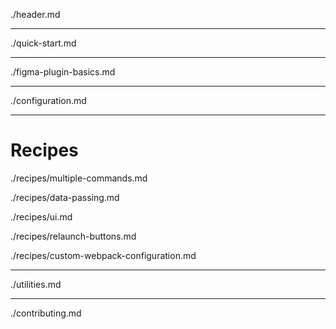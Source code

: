 ./header.md

---

./quick-start.md

---

./figma-plugin-basics.md

---

./configuration.md

---

# Recipes

./recipes/multiple-commands.md

./recipes/data-passing.md

./recipes/ui.md

./recipes/relaunch-buttons.md

./recipes/custom-webpack-configuration.md

---

./utilities.md

---

./contributing.md

